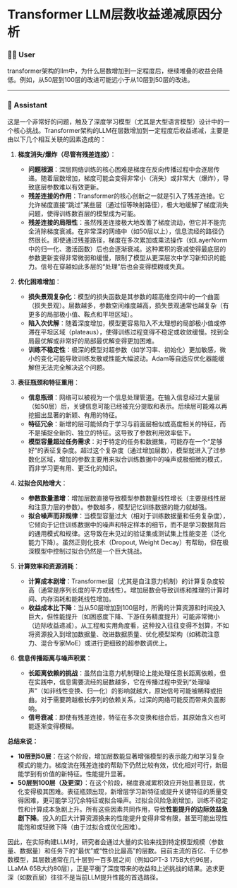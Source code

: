 # Transformer LLM层数收益递减原因分析

### 🧑‍💻 User

transformer架构的llm中，为什么层数增加到一定程度后，继续堆叠的收益会降低。例如，从50层到100层的改进可能远小于从10层到50层的改进。

---

### 🤖 Assistant

这是一个非常好的问题，触及了深度学习模型（尤其是大型语言模型）设计中的一个核心挑战。Transformer架构的LLM在层数增加到一定程度后收益递减，主要是由以下几个相互关联的因素造成的：

1.  **梯度消失/爆炸（尽管有残差连接）**：
    *   **问题根源**：深层网络训练的核心困难是梯度在反向传播过程中会逐层传递。随着层数增加，梯度可能会变得非常小（消失）或非常大（爆炸），导致底层参数难以有效更新。
    *   **残差连接的作用**：Transformer的核心创新之一就是引入了残差连接。它允许梯度直接“跳过”某些层（通过恒等映射路径），极大地缓解了梯度消失问题，使得训练数百层的模型成为可能。
    *   **残差连接的局限性**：虽然残差连接极大地改善了梯度流动，但它并不能完全消除梯度衰减。在非常深的网络中（如50层以上），信息流经的路径仍然很长。即使通过残差路径，梯度在多次累加或乘法操作（如LayerNorm中的归一化、激活函数）后也会逐渐衰减。这种累积的衰减使得最底层的参数更新变得非常微弱和缓慢，限制了模型从更深层次中学习新知识的能力。信号在穿越如此多层的“处理”后也会变得模糊或失真。

2.  **优化困难增加**：
    *   **损失景观复杂化**：模型的损失函数是其参数的超高维空间中的一个曲面（损失景观）。层数越多，参数空间维度越高，损失景观通常也越复杂（有更多的局部极小值、鞍点和平坦区域）。
    *   **陷入次优解**：随着深度增加，模型更容易陷入不太理想的局部极小值或停滞在平坦区域（plateaus），使得训练过程变得不稳定或收敛缓慢。找到全局最优解或非常好的局部最优解变得更加困难。
    *   **训练不稳定性**：极深的模型对超参数（如学习率、初始化）更加敏感，微小的变化可能导致训练发散或性能大幅波动。Adam等自适应优化器能缓解但无法完全解决这个问题。

3.  **表征瓶颈和特征重用**：
    *   **信息瓶颈**：网络可以被视为一个信息处理管道。在输入信息经过大量层（如50层）后，关键信息可能已经被充分提取和表示。后续层可能难以再挖掘出显著的新颖、有用的特征。
    *   **特征冗余**：新增的层可能倾向于学习与前面层相似或高度相关的特征，而不是捕捉全新的、独立的特征。这导致了参数利用效率低下。
    *   **模型容量超过任务需求**：对于特定的任务和数据集，可能存在一个“足够好”的表征复杂度。超过这个复杂度（通过增加层数），模型就进入了过参数化区域，增加的参数主要用来拟合训练数据中的噪声或极细微的模式，而非学习更有用、更泛化的知识。

4.  **过拟合风险增大**：
    *   **参数数量激增**：增加层数直接导致模型参数数量线性增长（主要是线性层和注意力层的参数）。参数越多，模型记忆训练数据的能力就越强。
    *   **拟合噪声而非规律**：当模型容量过大（相对于训练数据量和任务复杂度），它倾向于记住训练数据中的噪声和特定样本的细节，而不是学习数据背后的通用模式和规律。这导致在未见过的验证集或测试集上性能变差（泛化能力下降）。虽然正则化技术（Dropout, Weight Decay）有帮助，但在极深模型中控制过拟合仍然是一个巨大挑战。

5.  **计算效率和资源消耗**：
    *   **计算成本剧增**：Transformer层（尤其是自注意力机制）的计算复杂度较高（通常是序列长度的平方或线性）。增加层数会导致训练和推理的计算时间、内存消耗和能耗线性增加。
    *   **收益成本比下降**：当从50层增加到100层时，所需的计算资源和时间投入巨大，但性能提升（如困惑度下降、下游任务精度提升）可能非常微小（边际收益递减）。从工程和实用角度看，这种投入往往变得不划算，不如将资源投入到增加数据量、改进数据质量、优化模型架构（如稀疏注意力、混合专家MoE）或进行更细致的超参数调优上。

6.  **信息传播距离与噪声积累**：
    *   **长距离依赖的挑战**：虽然自注意力机制理论上能处理任意长距离依赖，但在实践中，信息需要流经的层数越多，它在传播过程中受到“处理噪声”（如非线性变换、归一化）的影响就越大，原始信号可能被稀释或扭曲。对于需要跨越极长序列的依赖关系，过深的网络可能反而带来负面影响。
    *   **信号衰减**：即使有残差连接，特征在多次变换和组合后，其原始含义也可能逐渐变得模糊。

**总结来说：**

*   **10层到50层**：在这个阶段，增加层数能显著增强模型的表示能力和学习复杂模式的能力。梯度流在残差连接的帮助下仍然比较有效，优化相对可行，新层能学到有价值的新特征。性能提升显著。
*   **50层到100层（及更深）**：在这个阶段，梯度衰减累积效应开始显著显现，优化变得极其困难。表征瓶颈出现，新增层学习新特征或提升关键特征的质量变得困难，更可能学习冗余特征或拟合噪声。过拟合风险急剧增加，训练不稳定性和计算成本急剧上升。所有这些因素共同作用，导致**性能提升的边际效益急剧下降**。投入的巨大计算资源换来的性能提升变得非常有限，甚至可能出现性能饱和或轻微下降（由于过拟合或优化困难）。

因此，在实际构建LLM时，研究者会通过大量的实验来找到特定模型规模（参数量、数据量）和任务下的“最优”或“性价比最高”的层数。目前主流的百亿、千亿参数模型，其层数通常在几十层到一百多层之间（例如GPT-3 175B大约96层，LLaMA 65B大约80层），正是平衡了深度带来的收益和上述挑战的结果。追求更深（如数百层）往往不是当前LLM提升性能的首选路径。